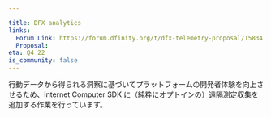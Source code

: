 ```yaml
---

title: DFX analytics
links:
  Forum Link: https://forum.dfinity.org/t/dfx-telemetry-proposal/15834
  Proposal:
eta: Q4 22
is_community: false
---
```

行動データから得られる洞察に基づいてプラットフォームの開発者体験を向上させるため、Internet Computer SDK に（純粋にオプトインの）遠隔測定収集を追加する作業を行っています。

<!---

We are working on adding (purely opt-in) telemetry collection to the Internet Computer SDK to improve the platform's developer experience based on insights derived from behavioral data. 

-->
